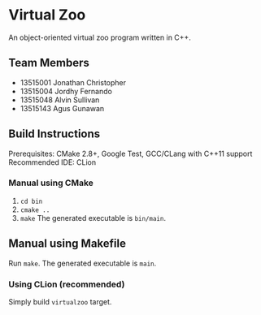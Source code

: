# Virtual Zoo

An object-oriented virtual zoo program written in C++.

## Team Members
- 13515001 Jonathan Christopher
- 13515004 Jordhy Fernando
- 13515048 Alvin Sullivan
- 13515143 Agus Gunawan

## Build Instructions

Prerequisites: CMake 2.8+, Google Test, GCC/CLang with C++11 support
Recommended IDE: CLion

### Manual using CMake

1. `cd bin`
2. `cmake ..`
3. `make`
The generated executable is `bin/main`.

## Manual using Makefile

Run `make`. The generated executable is `main`.

### Using CLion (recommended)
Simply build `virtualzoo` target.
